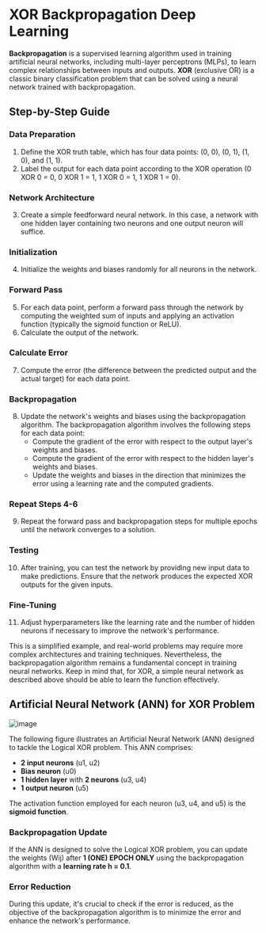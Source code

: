 # XOR Backpropagation Deep Learning

**Backpropagation** is a supervised learning algorithm used in training artificial neural networks, including multi-layer perceptrons (MLPs), to learn complex relationships between inputs and outputs. **XOR** (exclusive OR) is a classic binary classification problem that can be solved using a neural network trained with backpropagation.

## Step-by-Step Guide

### Data Preparation

1. Define the XOR truth table, which has four data points: (0, 0), (0, 1), (1, 0), and (1, 1).
2. Label the output for each data point according to the XOR operation (0 XOR 0 = 0, 0 XOR 1 = 1, 1 XOR 0 = 1, 1 XOR 1 = 0).

### Network Architecture

3. Create a simple feedforward neural network. In this case, a network with one hidden layer containing two neurons and one output neuron will suffice.

### Initialization

4. Initialize the weights and biases randomly for all neurons in the network.

### Forward Pass

5. For each data point, perform a forward pass through the network by computing the weighted sum of inputs and applying an activation function (typically the sigmoid function or ReLU).
6. Calculate the output of the network.

### Calculate Error

7. Compute the error (the difference between the predicted output and the actual target) for each data point.

### Backpropagation

8. Update the network's weights and biases using the backpropagation algorithm. The backpropagation algorithm involves the following steps for each data point:
   - Compute the gradient of the error with respect to the output layer's weights and biases.
   - Compute the gradient of the error with respect to the hidden layer's weights and biases.
   - Update the weights and biases in the direction that minimizes the error using a learning rate and the computed gradients.

### Repeat Steps 4-6

9. Repeat the forward pass and backpropagation steps for multiple epochs until the network converges to a solution.

### Testing

10. After training, you can test the network by providing new input data to make predictions. Ensure that the network produces the expected XOR outputs for the given inputs.

### Fine-Tuning

11. Adjust hyperparameters like the learning rate and the number of hidden neurons if necessary to improve the network's performance.

This is a simplified example, and real-world problems may require more complex architectures and training techniques. Nevertheless, the backpropagation algorithm remains a fundamental concept in training neural networks. Keep in mind that, for XOR, a simple neural network as described above should be able to learn the function effectively.

## Artificial Neural Network (ANN) for XOR Problem

![image](https://github.com/kmnvz-mayvez/XOR-Backpropagation-deep-learning/assets/55338832/96d3c546-5c4e-40da-880e-d306618dea18)

The following figure illustrates an Artificial Neural Network (ANN) designed to tackle the Logical XOR problem. This ANN comprises:

- **2 input neurons** (u1, u2)
- **Bias neuron** (u0)
- **1 hidden layer** with **2 neurons** (u3, u4)
- **1 output neuron** (u5)

The activation function employed for each neuron (u3, u4, and u5) is the **sigmoid function**.

### Backpropagation Update

If the ANN is designed to solve the Logical XOR problem, you can update the weights (Wij) after **1 (ONE) EPOCH ONLY** using the backpropagation algorithm with a **learning rate h = 0.1**.

### Error Reduction

During this update, it's crucial to check if the error is reduced, as the objective of the backpropagation algorithm is to minimize the error and enhance the network's performance.
